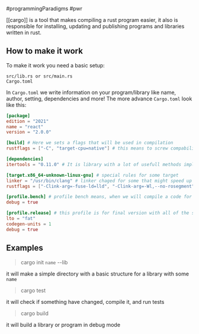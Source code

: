 #programmingParadigms #pwr

[[cargo]] is a tool that makes compiling a rust program easier, it also is responsible for installing, updating and publishing programs and libraries written in rust.

## How to make it work
To make it work you need a basic setup:
```
src/lib.rs or src/main.rs
Cargo.toml
```

In `Cargo.toml` we write information on your program/library like name, author, setting, dependencies and more! The more advance `Cargo.toml` look like this:

```toml
[package]
edition = "2021"
name = "react"
version = "2.0.0"

[build] # Here we sets a flags that will be used in compilation
rustflags = ["-C", "target-cpu=native"] # this means to screw compability and use special asembler

[dependencies]
itertools = "0.11.0" # It is library with a lot of usefull methods implemented for iterators

[target.x86_64-unknown-linux-gnu] # special rules for some target
linker = "/usr/bin/clang" # linker chaged for some that might speed up program
rustflags = ["-Clink-arg=-fuse-ld=lld", "-Clink-arg=-Wl,--no-rosegment"]

[profile.bench] # profile bench means, when we will compile a code for a bench test
debug = true

[profile.release] # this profile is for final version with all of the speed that is possible
lto = "fat"
codegen-units = 1
debug = true
```

## Examples
> cargo init `name` --lib

it will make a simple directory with a basic structure for a library with some `name`

> cargo test

it will check if something have changed, compile it, and run tests

> cargo build 

it will build a library or program in debug mode

